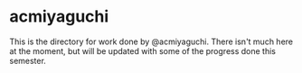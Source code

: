 # acmiyaguchi

This is the directory for work done by @acmiyaguchi. There isn't much here at
the moment, but will be updated with some of the progress done this semester.
